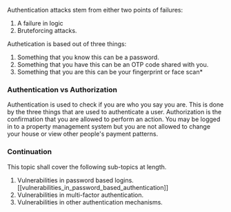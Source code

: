 Authentication attacks stem from either two points of failures:
1. A failure in logic
2. Bruteforcing attacks.

Authetication is based out of three things:
1. Something that you know this can be a password.
2. Something that you have this can be an OTP code shared with you. 
3. Something that you are this can be your fingerprint or face scan*

### Authentication vs Authorization
Authentication is used to check if you are who you say you are. This is done by the three things that are used to authenticate a user.
Authorization is the confirmation that you are allowed to perform an action. You may be logged in to a property management system but you are not allowed to change your house or view other people's payment patterns.

### Continuation
This topic shall cover the following sub-topics at length.
1. Vulnerabilities in password based logins.[[vulnerabilities_in_password_based_authentication]]
2. Vulnerabilities in multi-factor authentication.
3. Vulnerabilities in other authentication mechanisms.
